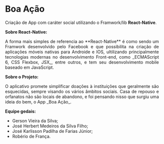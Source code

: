 # Boa Ação
   Criação de App com caráter social utilizando o Framwork/lib **React-Native**.

**Sobre React-Native:**
<p align="justify">
A forma mais simples de referencia ao **React-Native** é como sendo um Framwork desenvolvido pelo Facebook e que possibilita na criação de aplicações móveis nativas para Androide e IOS, ultilizando principalmente tecnologias modernas no desenvolvimento Front-end, como _ECMAScript 6, CSS Flexbox, JSX_, entre outros, e tem seu desenvolvimento mobile baseado em JavaScript.
</p>

**Sobre o Projeto:**
<p align="justify">
O aplicativo promete simplificar doações à instituições que geralmente são esquecidas, sempre visando os vários âmbitos sociais. Casa de repouso e orfanatos não são locais de abandono,  e foi pensando nisso que surgiu uma ideia do bem, o App _Boa Ação_.
</p>


**Equipe gedais:** 
<ul>
   <li>Gerson Vieira da Silva;</li>  
   <li>José Herbert Medeiros da Silva Filho;</li>
   <li>José Karlisson Padilha de Farias Júnior;</li>  
   <li>Robério de França.</li> 
</ul>
